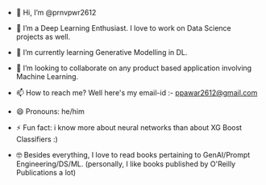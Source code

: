 - 👋 Hi, I’m @prnvpwr2612
- 👀 I’m a Deep Learning Enthusiast. I love to work on Data Science projects as well.
- 🌱 I’m currently learning Generative Modelling in DL.
- 💞️ I’m looking to collaborate on any product based application involving Machine Learning.
- 📫 How to reach me? Well here's my email-id :- ppawar2612@gmail.com
- 😄 Pronouns: he/him
- ⚡ Fun fact: i know more about neural networks than about XG Boost Classifiers :)

- 🤓 Besides everything, I love to read books pertaining to GenAI/Prompt Engineering/DS/ML. (personally, I like books published by O'Reilly Publications a lot)
<!---
prnvpwr2612/prnvpwr2612 is a ✨ special ✨ repository because its `README.md` (this file) appears on your GitHub profile.
You can click the Preview link to take a look at your changes.
--->
